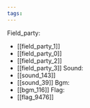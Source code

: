 ```yaml
---
tags:
---
```

Field_party:
- [[field_party_1]]
- [[field_party_0]]
- [[field_party_2]]
- [[field_party_3]]
Sound:
- [[sound_143]]
- [[sound_39]]
Bgm:
- [[bgm_116]]
Flag:
- [[flag_9476]]

